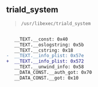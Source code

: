 ## triald_system

> `/usr/libexec/triald_system`

```diff

   __TEXT.__const: 0x40
   __TEXT.__oslogstring: 0x5b
   __TEXT.__cstring: 0x18
-  __TEXT.__info_plist: 0x57e
+  __TEXT.__info_plist: 0x572
   __TEXT.__unwind_info: 0x58
   __DATA_CONST.__auth_got: 0x70
   __DATA_CONST.__got: 0x10

```
